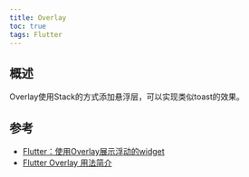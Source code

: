 ```yaml
---
title: Overlay
toc: true
tags: Flutter
---
```


## 概述

Overlay使用Stack的方式添加悬浮层，可以实现类似toast的效果。




## 参考

- [Flutter：使用Overlay展示浮动的widget](https://www.jianshu.com/p/0564e876fc69)
- [Flutter Overlay 用法简介](https://www.sunmoonblog.com/2020/07/15/flutter-overlay-usage/)
